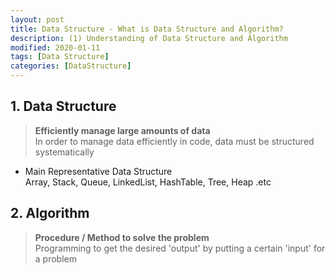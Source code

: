 ```yaml
---
layout: post
title: Data Structure - What is Data Structure and Algorithm?
description: (1) Understanding of Data Structure and Algorithm
modified: 2020-01-11
tags: [Data Structure]
categories: [DataStructure]
---
```


## 1. Data Structure  
<!--**대량의 데이터를 효율적으로 관리할 수 있는 데이터 구조**  
코드상에서 효율적으로 데이터를 처리하기 위해서 체계적으로 데이터를 구조화해야함 -->     
> **Efficiently manage large amounts of data**  
> In order to manage data efficiently in code, data must be structured systematically  

* Main Representative Data Structure  
Array, Stack, Queue, LinkedList, HashTable, Tree, Heap .etc    

## 2. Algorithm  
<!--**어떤 문제를 풀기 위한 절차/방법**  
어떤 문제에 대해 특정한 '입력'을 넣으면, 원하는 '출력'을 얻을 수 있도록하는 프로그래밍-->  
> **Procedure / Method to solve the problem**  
> Programming to get the desired 'output' by putting a certain 'input' for a problem  
